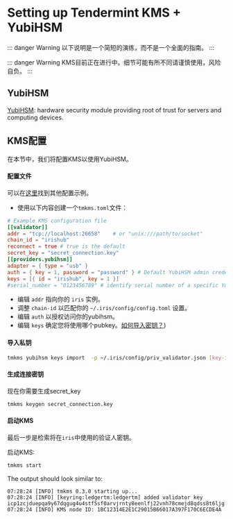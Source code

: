 # Setting up Tendermint KMS + YubiHSM

::: danger Warning
以下说明是一个简短的演练，而不是一个全面的指南。
:::

::: danger Warning
KMS目前正在进行中。细节可能有所不同请谨慎使用，风险自负。
:::

## YubiHSM
[YubiHSM](https://www.yubico.com/products/yubihsm/): hardware security module providing root of trust for servers and computing devices.

## KMS配置

在本节中，我们将配置KMS以使用YubiHSM。

#### 配置文件

可以在[这里](https://github.com/irisnet/kms/blob/master/tmkms.toml.example)找到其他配置示例。

- 使用以下内容创建一个`tmkms.toml`文件：

```toml
# Example KMS configuration file
[[validator]]
addr = "tcp://localhost:26658"    # or "unix:///path/to/socket"
chain_id = "irishub"
reconnect = true # true is the default
secret_key = "secret_connection.key"
[[providers.yubihsm]]
adapter = { type = "usb" }
auth = { key = 1, password = "password" } # Default YubiHSM admin credentials. Change ASAP!
keys = [{ id = "irishub", key = 1 }]
#serial_number = "0123456789" # identify serial number of a specific YubiHSM to connect to
```

- 编辑 `addr` 指向你的 `iris` 实例。
- 调整 `chain-id` 以匹配你的 `~/.iris/config/config.toml` 设置。
- 编辑 `auth` 以授权访问你的yubihsm。
- 编辑 `keys` 确定您将使用哪个pubkey。[如何导入密钥？](#导入私钥))

#### 导入私钥

```bash
tmkms yubihsm keys import  -p ~/.iris/config/priv_validator.json [key-id]
```

#### 生成连接密钥

现在你需要生成secret_key

```bash
tmkms keygen secret_connection.key
```

#### 启动KMS

最后一步是检索将在`iris`中使用的验证人密钥。

启动KMS:

```bash
tmkms start
```

The output should look similar to:

```text
07:28:24 [INFO] tmkms 0.3.0 starting up...
07:28:24 [INFO] [keyring:ledgertm:ledgertm] added validator key icp1zcjduepqa9y67dqgug4u4stf5sf0arvjrnty8eenlfj22vnh78cmejd8qdss8t6ljg
07:28:24 [INFO] KMS node ID: 1BC12314E2E1C29015B66017A397F170C6ECDE4A
```